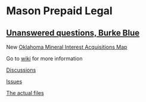 # Mason Prepaid Legal


## [Unanswered questions, Burke Blue](https://youtu.be/TZ4Dl0a7Lfw) 


New [Oklahoma Mineral Interest Acquisitions Map](https://mconsulting.github.io/legal/OKMap.html) 

Go to [wiki](https://github.com/mconsulting/legal/wiki) for more information

[Discussions](https://github.com/mconsulting/legal/discussions)

[Issues](https://github.com/mconsulting/legal/issues)

[The actual files](files)












